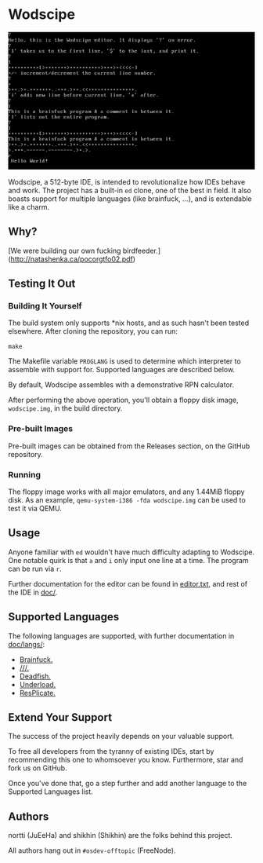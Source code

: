 # Wodscipe

![Screenshot](wodscipe.png)

Wodscipe, a 512-byte IDE, is intended to revolutionalize how IDEs behave and
work. The project has a built-in `ed` clone, one of the best in field. It
also boasts support for multiple languages (like brainfuck, ...), and is
extendable like a charm.

## Why?

[We were building our own fucking birdfeeder.]
(http://natashenka.ca/pocorgtfo02.pdf)

## Testing It Out

### Building It Yourself

The build system only supports *nix hosts, and as such hasn't been tested
elsewhere. After cloning the repository, you can run:

    make

The Makefile variable `PROGLANG` is used to determine which
interpreter to assemble with support for. Supported languages are described
below.

By default, Wodscipe assembles with a demonstrative RPN calculator.

After performing the above operation, you'll obtain a floppy disk image, 
`wodscipe.img`, in the build directory.

### Pre-built Images

Pre-built images can be obtained from the Releases section, on the GitHub
repository.

### Running

The floppy image works with all major emulators, and any 1.44MiB floppy disk.
As an example, `qemu-system-i386 -fda wodscipe.img` can be used to test it
via QEMU.

## Usage

Anyone familiar with `ed` wouldn't have much difficulty adapting to Wodscipe.
One notable quirk is that `a` and `i` only input one line at a time.
The program can be run via `r`.

Further documentation for the editor can be found in
[editor.txt](doc/editor.txt), and rest of the IDE in [doc/](doc/).

## Supported Languages

The following languages are supported, with further documentation in
[doc/langs/](doc/langs/):

* [Brainfuck.](http://esolangs.org/wiki/Brainfuck)
* [///.](http://esolangs.org/wiki/Slashes)
* [Deadfish.](http://esolangs.org/wiki/Deadfish)
* [Underload.](http://esolangs.org/wiki/Underload)
* [ResPlicate.](http://esolangs.org/wiki/ResPlicate)

## Extend Your Support

The success of the project heavily depends on your valuable support.

To free all developers from the tyranny of existing IDEs, start by recommending
this one to whomsoever you know. Furthermore, star and fork us on GitHub.

Once you've done that, go a step further and add another language to the
Supported Languages list.

## Authors

nortti (JuEeHa) and shikhin (Shikhin) are the folks behind this project.

All authors hang out in `#osdev-offtopic` (FreeNode).
